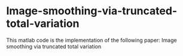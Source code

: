 # Image-smoothing-via-truncated-total-variation
This matlab code is the implementation of the following paper: Image smoothing via truncated total variation

